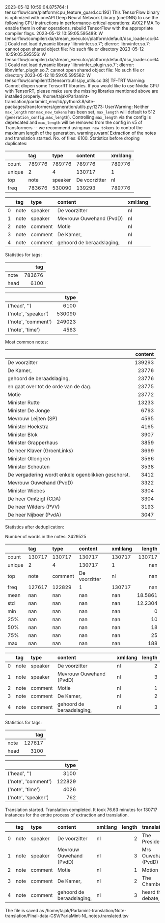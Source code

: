 2023-05-12 10:59:04.875764: I tensorflow/core/platform/cpu_feature_guard.cc:193] This TensorFlow binary is optimized with oneAPI Deep Neural Network Library (oneDNN) to use the following CPU instructions in performance-critical operations:  AVX2 FMA
To enable them in other operations, rebuild TensorFlow with the appropriate compiler flags.
2023-05-12 10:59:05.595489: W tensorflow/compiler/xla/stream_executor/platform/default/dso_loader.cc:64] Could not load dynamic library 'libnvinfer.so.7'; dlerror: libnvinfer.so.7: cannot open shared object file: No such file or directory
2023-05-12 10:59:05.595556: W tensorflow/compiler/xla/stream_executor/platform/default/dso_loader.cc:64] Could not load dynamic library 'libnvinfer_plugin.so.7'; dlerror: libnvinfer_plugin.so.7: cannot open shared object file: No such file or directory
2023-05-12 10:59:05.595562: W tensorflow/compiler/tf2tensorrt/utils/py_utils.cc:38] TF-TRT Warning: Cannot dlopen some TensorRT libraries. If you would like to use Nvidia GPU with TensorRT, please make sure the missing libraries mentioned above are installed properly.
/home/tajak/Parlamint-translation/parlamint_env/lib/python3.8/site-packages/transformers/generation/utils.py:1273: UserWarning: Neither `max_length` nor `max_new_tokens` has been set, `max_length` will default to 512 (`generation_config.max_length`). Controlling `max_length` via the config is deprecated and `max_length` will be removed from the config in v5 of Transformers -- we recommend using `max_new_tokens` to control the maximum length of the generation.
  warnings.warn(
Extraction of the notes and translation started.
No. of files: 6100.
Statistics before droping duplicates:



|        | tag    | type    | content       | xml:lang   |
|:-------|:-------|:--------|:--------------|:-----------|
| count  | 789776 | 789776  | 789776        | 789776     |
| unique | 2      | 4       | 130717        | 1          |
| top    | note   | speaker | De voorzitter | nl         |
| freq   | 783676 | 530090  | 139293        | 789776     |


|    | tag   | type    | content                   | xml:lang   |
|---:|:------|:--------|:--------------------------|:-----------|
|  0 | note  | speaker | De voorzitter             | nl         |
|  1 | note  | speaker | Mevrouw Ouwehand (PvdD)   | nl         |
|  2 | note  | comment | Motie                     | nl         |
|  3 | note  | comment | De Kamer,                 | nl         |
|  4 | note  | comment | gehoord de beraadslaging, | nl         |


Statistics for tags:

|      |    tag |
|:-----|-------:|
| note | 783676 |
| head |   6100 |


|                     |   type |
|:--------------------|-------:|
| ('head', '')        |   6100 |
| ('note', 'speaker') | 530090 |
| ('note', 'comment') | 249023 |
| ('note', 'time')    |   4563 |
Most common notes:

|                                                    |   content |
|:---------------------------------------------------|----------:|
| De voorzitter                                      |    139293 |
| De Kamer,                                          |     23776 |
| gehoord de beraadslaging,                          |     23776 |
| en gaat over tot de orde van de dag.               |     23775 |
| Motie                                              |     23772 |
| Minister Rutte                                     |     13233 |
| Minister De Jonge                                  |      6793 |
| Mevrouw Leijten (SP)                               |      4595 |
| Minister Hoekstra                                  |      4165 |
| Minister Blok                                      |      3907 |
| Minister Grapperhaus                               |      3859 |
| De heer Klaver (GroenLinks)                        |      3699 |
| Minister Ollongren                                 |      3566 |
| Minister Schouten                                  |      3538 |
| De vergadering wordt enkele ogenblikken geschorst. |      3412 |
| Mevrouw Ouwehand (PvdD)                            |      3322 |
| Minister Wiebes                                    |      3304 |
| De heer Omtzigt (CDA)                              |      3304 |
| De heer Wilders (PVV)                              |      3193 |
| De heer Nijboer (PvdA)                             |      3047 |
Statistics after deduplication:

Number of words in the notes: 2429525

|        | tag    | type    | content       | xml:lang   |      length |
|:-------|:-------|:--------|:--------------|:-----------|------------:|
| count  | 130717 | 130717  | 130717        | 130717     | 130717      |
| unique | 2      | 4       | 130717        | 1          |    nan      |
| top    | note   | comment | De voorzitter | nl         |    nan      |
| freq   | 127617 | 122829  | 1             | 130717     |    nan      |
| mean   | nan    | nan     | nan           | nan        |     18.5861 |
| std    | nan    | nan     | nan           | nan        |     12.2304 |
| min    | nan    | nan     | nan           | nan        |      0      |
| 25%    | nan    | nan     | nan           | nan        |     10      |
| 50%    | nan    | nan     | nan           | nan        |     18      |
| 75%    | nan    | nan     | nan           | nan        |     25      |
| max    | nan    | nan     | nan           | nan        |    188      |


|    | tag   | type    | content                   | xml:lang   |   length |
|---:|:------|:--------|:--------------------------|:-----------|---------:|
|  0 | note  | speaker | De voorzitter             | nl         |        2 |
|  1 | note  | speaker | Mevrouw Ouwehand (PvdD)   | nl         |        3 |
|  2 | note  | comment | Motie                     | nl         |        1 |
|  3 | note  | comment | De Kamer,                 | nl         |        2 |
|  4 | note  | comment | gehoord de beraadslaging, | nl         |        3 |


Statistics for tags:

|      |    tag |
|:-----|-------:|
| note | 127617 |
| head |   3100 |


|                     |   type |
|:--------------------|-------:|
| ('head', '')        |   3100 |
| ('note', 'comment') | 122829 |
| ('note', 'time')    |   4026 |
| ('note', 'speaker') |    762 |
Translation started.
Translation completed. It took 76.63 minutes for 130717 instances for the entire process of extraction and translation.

|    | tag   | type    | content                   | xml:lang   |   length | translation         | corpus   |
|---:|:------|:--------|:--------------------------|:-----------|---------:|:--------------------|:---------|
|  0 | note  | speaker | De voorzitter             | nl         |        2 | The President       | NL       |
|  1 | note  | speaker | Mevrouw Ouwehand (PvdD)   | nl         |        3 | Mrs Ouwehand (PvdD) | NL       |
|  2 | note  | comment | Motie                     | nl         |        1 | Motion              | NL       |
|  3 | note  | comment | De Kamer,                 | nl         |        2 | The Chamber,        | NL       |
|  4 | note  | comment | gehoord de beraadslaging, | nl         |        3 | heard the debate,   | NL       |




The file is saved as /home/tajak/Parlamint-translation/Note-translation/Final-data-CSV/ParlaMint-NL.notes.translated.tsv

